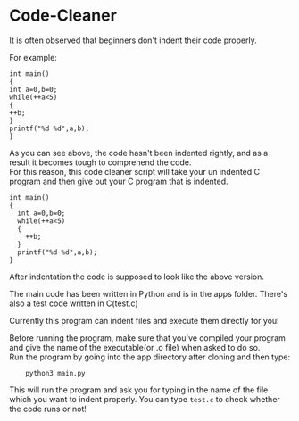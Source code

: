# Code-Cleaner
It is often observed that beginners don't indent their code properly.<br/>

For example:<br/>

    int main()
    {
    int a=0,b=0;
    while(++a<5)
    {
    ++b;
    }
    printf("%d %d",a,b);
    }
    
As you can see above, the code hasn't been indented rightly, and as a result it becomes tough to comprehend the code.<br/>
For this reason, this code cleaner script will take your un indented C program and then give out your C program that is indented.


    int main()
    {
      int a=0,b=0;
      while(++a<5)
      {
        ++b;
      }
      printf("%d %d",a,b);
    }
    
After indentation the code is supposed to look like the above version. <br/>

The main code has been written in Python and is in the apps folder. There's also a test code written in C(test.c)<br/>

Currently this program can indent files and execute them directly for you!<br/>

Before running the program, make sure that you've compiled your program and give the name of the executable(or .o file) when asked to do so.<br/>
Run the program by going into the app directory after cloning and then type:

        python3 main.py
        
This will run the program and ask you for typing in the name of the file which you want to indent properly. You can type `test.c`
to check whether the code runs or not!
    

